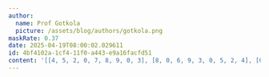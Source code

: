 ```yaml
---
author:
  name: Prof Gotkola
  picture: /assets/blog/authors/gotkola.png
maskRate: 0.37
date: 2025-04-19T08:00:02.029611
id: 4bf4102a-1cf4-11f0-a443-e9a16facfd51
content: '[[4, 5, 2, 0, 7, 8, 9, 0, 3], [8, 0, 6, 9, 3, 0, 5, 2, 4], [0, 9, 1, 5, 2, 4, 0, 0, 6], [9, 0, 7, 0, 0, 6, 0, 0, 0], [6, 0, 0, 0, 5, 0, 1, 9, 2], [0, 3, 5, 0, 0, 9, 0, 0, 7], [5, 0, 0, 3, 6, 7, 8, 0, 1], [0, 8, 4, 1, 9, 2, 6, 0, 5], [1, 6, 3, 4, 8, 0, 2, 7, 0]]'
---
```


